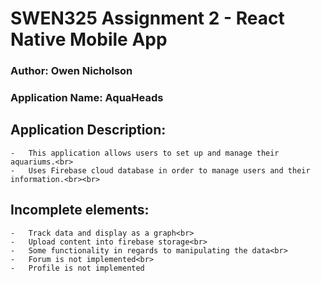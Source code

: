 # SWEN325 Assignment 2 - React Native Mobile App

### Author: Owen Nicholson

### Application Name: AquaHeads

## Application Description:
    -   This application allows users to set up and manage their aquariums.<br>
    -   Uses Firebase cloud database in order to manage users and their information.<br><br>

## Incomplete elements: <br>
    -   Track data and display as a graph<br>
    -   Upload content into firebase storage<br>
    -   Some functionality in regards to manipulating the data<br>
    -   Forum is not implemented<br>
    -   Profile is not implemented

